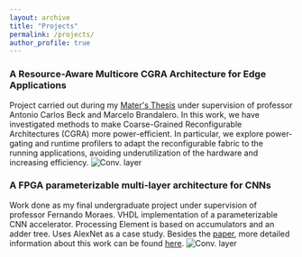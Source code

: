 ```yaml
---
layout: archive
title: "Projects"
permalink: /projects/
author_profile: true
---
```


### A Resource-Aware Multicore CGRA Architecture for Edge Applications

Project carried out during my [Mater's Thesis](https://www.lume.ufrgs.br/handle/10183/213181) under supervision of professor Antonio Carlos Beck and Marcelo Brandalero. In this work, we have investigated methods to make Coarse-Grained Reconfigurable Architectures (CGRA) more power-efficient. In particular, we explore power-gating and runtime profilers to adapt the reconfigurable fabric to the running applications, avoiding underutilization of the hardware and increasing efficiency.
![Conv. layer](https://gkorol.github.io/images/mestrado.png)

### A FPGA parameterizable multi-layer architecture for CNNs

Work done as my final undergraduate project under supervision of professor Fernando Moraes. VHDL implementation of a parameterizable CNN accelerator. Processing Element is based on accumulators and an adder tree. Uses AlexNet as a case study. Besides the [paper](https://ieeexplore.ieee.org/abstract/document/8862024), more detailed information about this work can be found [here](https://www.inf.pucrs.br/moraes/docs/tcc/tcc_korol.pdf). 
![Conv. layer](https://gkorol.github.io/images/tcc.png)



